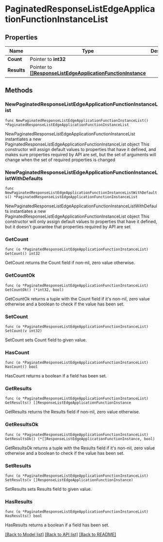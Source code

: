 # PaginatedResponseListEdgeApplicationFunctionInstanceList

## Properties

Name | Type | Description | Notes
------------ | ------------- | ------------- | -------------
**Count** | Pointer to **int32** |  | [optional] 
**Results** | Pointer to [**[]ResponseListEdgeApplicationFunctionInstance**](ResponseListEdgeApplicationFunctionInstance.md) |  | [optional] 

## Methods

### NewPaginatedResponseListEdgeApplicationFunctionInstanceList

`func NewPaginatedResponseListEdgeApplicationFunctionInstanceList() *PaginatedResponseListEdgeApplicationFunctionInstanceList`

NewPaginatedResponseListEdgeApplicationFunctionInstanceList instantiates a new PaginatedResponseListEdgeApplicationFunctionInstanceList object
This constructor will assign default values to properties that have it defined,
and makes sure properties required by API are set, but the set of arguments
will change when the set of required properties is changed

### NewPaginatedResponseListEdgeApplicationFunctionInstanceListWithDefaults

`func NewPaginatedResponseListEdgeApplicationFunctionInstanceListWithDefaults() *PaginatedResponseListEdgeApplicationFunctionInstanceList`

NewPaginatedResponseListEdgeApplicationFunctionInstanceListWithDefaults instantiates a new PaginatedResponseListEdgeApplicationFunctionInstanceList object
This constructor will only assign default values to properties that have it defined,
but it doesn't guarantee that properties required by API are set

### GetCount

`func (o *PaginatedResponseListEdgeApplicationFunctionInstanceList) GetCount() int32`

GetCount returns the Count field if non-nil, zero value otherwise.

### GetCountOk

`func (o *PaginatedResponseListEdgeApplicationFunctionInstanceList) GetCountOk() (*int32, bool)`

GetCountOk returns a tuple with the Count field if it's non-nil, zero value otherwise
and a boolean to check if the value has been set.

### SetCount

`func (o *PaginatedResponseListEdgeApplicationFunctionInstanceList) SetCount(v int32)`

SetCount sets Count field to given value.

### HasCount

`func (o *PaginatedResponseListEdgeApplicationFunctionInstanceList) HasCount() bool`

HasCount returns a boolean if a field has been set.

### GetResults

`func (o *PaginatedResponseListEdgeApplicationFunctionInstanceList) GetResults() []ResponseListEdgeApplicationFunctionInstance`

GetResults returns the Results field if non-nil, zero value otherwise.

### GetResultsOk

`func (o *PaginatedResponseListEdgeApplicationFunctionInstanceList) GetResultsOk() (*[]ResponseListEdgeApplicationFunctionInstance, bool)`

GetResultsOk returns a tuple with the Results field if it's non-nil, zero value otherwise
and a boolean to check if the value has been set.

### SetResults

`func (o *PaginatedResponseListEdgeApplicationFunctionInstanceList) SetResults(v []ResponseListEdgeApplicationFunctionInstance)`

SetResults sets Results field to given value.

### HasResults

`func (o *PaginatedResponseListEdgeApplicationFunctionInstanceList) HasResults() bool`

HasResults returns a boolean if a field has been set.


[[Back to Model list]](../README.md#documentation-for-models) [[Back to API list]](../README.md#documentation-for-api-endpoints) [[Back to README]](../README.md)


